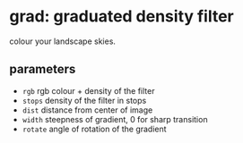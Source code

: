 # grad: graduated density filter

colour your landscape skies.

## parameters

* `rgb` rgb colour + density of the filter
* `stops` density of the filter in stops  
* `dist` distance from center of image
* `width` steepness of gradient, 0 for sharp transition
* `rotate` angle of rotation of the gradient

